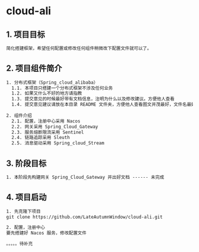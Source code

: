 # cloud-ali

## 1. 项目目标

```txt
简化搭建框架，希望任何配置或修改任何组件稍微改下配置文件就可以了。
```



## 2. 项目组件简介

```txt
1. 分布式框架（Spring_cloud_alibaba）
  1.1. 本项目只搭建一个分布式框架不涉及任何业务
  1.2. 如果又什么不好的地方请指教
  1.3. 提交意见的时候最好带有文档信息，注明为什么以及修改建议。方便他人查看
  1.4. 提交意见建议请放在本目录 README 文件夹，方便他人查看图文并茂最好，文件名最好见名知意。
  
2. 组件介绍
  2.1. 配置，注册中心采用 Nacos
  2.2. 网关采用 Spring_Cloud_Gateway
  2.3. 服务熔断限流采用 Sentinel
  2.4. 链路追踪采用 Sleuth
  2.5. 消息驱动采用 Spring_cloud_Stream
```



## 3. 阶段目标

```txt
1. 本阶段先构建网关 Spring_Cloud_Gateway 并出好文档 ------ 未完成
```



## 4. 项目启动

```txt
1. 先克隆下项目
git clone https://github.com/LateAutumnWindow/cloud-ali.git

2. 配置，注册中心
要先搭建好 Nacos 服务，修改配置文件

。。。。。待补充
```

